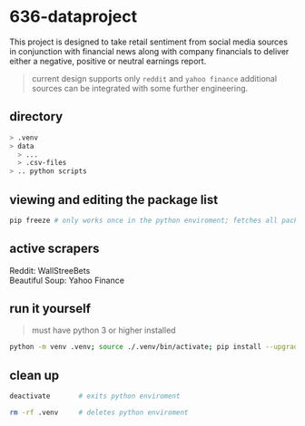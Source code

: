 # 636-dataproject

This project is designed to take retail sentiment from social media sources in conjunction with financial news along with company financials to deliver either a negative, positive or neutral earnings report.

> current design supports only `reddit` and `yahoo finance` additional sources can be integrated with some further engineering.

## directory

```sh
> .venv
> data
  > ...
  > .csv-files
> .. python scripts
```

## viewing and editing the package list

```sh
pip freeze # only works once in the python enviroment; fetches all packages/versions and prints them to console
```

## active scrapers
Reddit: WallStreeBets </br>
Beautiful Soup: Yahoo Finance </br>

## run it yourself

> must have python 3 or higher installed

```sh
python -m venv .venv; source ./.venv/bin/activate; pip install --upgrade pip; pip install -r requirements.txt
```

## clean up

```sh
deactivate       # exits python enviroment

rm -rf .venv     # deletes python enviroment
```
